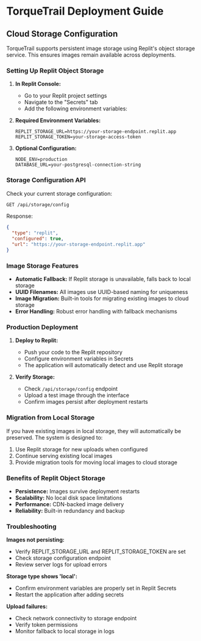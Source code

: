 # TorqueTrail Deployment Guide

## Cloud Storage Configuration

TorqueTrail supports persistent image storage using Replit's object storage service. This ensures images remain available across deployments.

### Setting Up Replit Object Storage

1. **In Replit Console:**
   - Go to your Replit project settings
   - Navigate to the "Secrets" tab
   - Add the following environment variables:

2. **Required Environment Variables:**
   ```
   REPLIT_STORAGE_URL=https://your-storage-endpoint.replit.app
   REPLIT_STORAGE_TOKEN=your-storage-access-token
   ```

3. **Optional Configuration:**
   ```
   NODE_ENV=production
   DATABASE_URL=your-postgresql-connection-string
   ```

### Storage Configuration API

Check your current storage configuration:
```bash
GET /api/storage/config
```

Response:
```json
{
  "type": "replit",
  "configured": true,
  "url": "https://your-storage-endpoint.replit.app"
}
```

### Image Storage Features

- **Automatic Fallback:** If Replit storage is unavailable, falls back to local storage
- **UUID Filenames:** All images use UUID-based naming for uniqueness
- **Image Migration:** Built-in tools for migrating existing images to cloud storage
- **Error Handling:** Robust error handling with fallback mechanisms

### Production Deployment

1. **Deploy to Replit:**
   - Push your code to the Replit repository
   - Configure environment variables in Secrets
   - The application will automatically detect and use Replit storage

2. **Verify Storage:**
   - Check `/api/storage/config` endpoint
   - Upload a test image through the interface
   - Confirm images persist after deployment restarts

### Migration from Local Storage

If you have existing images in local storage, they will automatically be preserved. The system is designed to:

1. Use Replit storage for new uploads when configured
2. Continue serving existing local images
3. Provide migration tools for moving local images to cloud storage

### Benefits of Replit Object Storage

- **Persistence:** Images survive deployment restarts
- **Scalability:** No local disk space limitations
- **Performance:** CDN-backed image delivery
- **Reliability:** Built-in redundancy and backup

### Troubleshooting

**Images not persisting:**
- Verify REPLIT_STORAGE_URL and REPLIT_STORAGE_TOKEN are set
- Check storage configuration endpoint
- Review server logs for upload errors

**Storage type shows 'local':**
- Confirm environment variables are properly set in Replit Secrets
- Restart the application after adding secrets

**Upload failures:**
- Check network connectivity to storage endpoint
- Verify token permissions
- Monitor fallback to local storage in logs